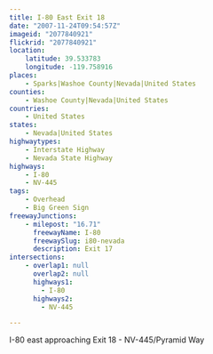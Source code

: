 ```yaml
---
title: I-80 East Exit 18
date: "2007-11-24T09:54:57Z"
imageid: "2077840921"
flickrid: "2077840921"
location:
    latitude: 39.533783
    longitude: -119.758916
places:
    - Sparks|Washoe County|Nevada|United States
counties:
    - Washoe County|Nevada|United States
countries:
    - United States
states:
    - Nevada|United States
highwaytypes:
    - Interstate Highway
    - Nevada State Highway
highways:
    - I-80
    - NV-445
tags:
    - Overhead
    - Big Green Sign
freewayJunctions:
    - milepost: "16.71"
      freewayName: I-80
      freewaySlug: i80-nevada
      description: Exit 17
intersections:
    - overlap1: null
      overlap2: null
      highways1:
        - I-80
      highways2:
        - NV-445

---
```

I-80 east approaching Exit 18 - NV-445/Pyramid Way